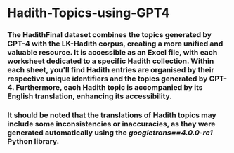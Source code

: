 # Hadith-Topics-using-GPT4
### The HadithFinal dataset combines the topics generated by GPT-4 with the LK-Hadith corpus, creating a more unified and valuable resource. It is accessible as an Excel file, with each worksheet dedicated to a specific Hadith collection. Within each sheet, you'll find Hadith entries are organised by their respective unique identifiers and the topics generated by GPT-4. Furthermore, each Hadith topic is accompanied by its English translation, enhancing its accessibility.

### It should be noted that the translations of Hadith topics may include some inconsistencies or inaccuracies, as they were generated automatically using the *googletrans==4.0.0-rc1* Python library.

